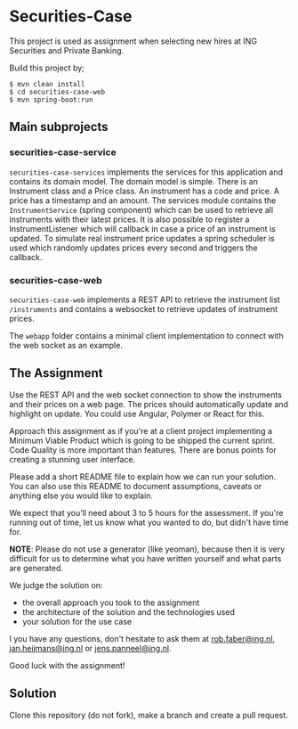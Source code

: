 # Securities-Case

This project is used as assignment when selecting new hires at ING Securities and Private Banking.

Build this project by;

    $ mvn clean install
	$ cd securities-case-web
	$ mvn spring-boot:run

## Main subprojects

### securities-case-service

`securities-case-services` implements the services for this application and contains its domain model.
The domain model is simple. There is an Instrument class and a Price class. An instrument has a code and price.
A price has a timestamp and an amount. The services module contains the `InstrumentService` (spring component) which can be used to retrieve all instruments with their latest prices. It is also possible to register a InstrumentListener which will callback in case a price of an instrument is updated.
To simulate real instrument price updates a spring scheduler is used which randomly updates prices every second and triggers the callback.


### securities-case-web

`securities-case-web` implements a REST API to retrieve the instrument list `/instruments` and contains a websocket to retrieve updates of instrument prices.

The `webapp` folder contains a minimal client implementation to connect with the web socket as an example.

## The Assignment

Use the REST API and the web socket connection to show the instruments and their prices on a web page.
The prices should automatically update and highlight on update.
You could use Angular, Polymer or React for this.

Approach this assignment as if you're at a client project implementing a Minimum Viable Product which is going to be shipped the current sprint.
Code Quality is more important than features. There are bonus points for creating a stunning user interface.

Please add a short README file to explain how we can run your solution.
You can also use this README to document assumptions, caveats or anything else you would like to explain.

We expect that you’ll need about 3 to 5 hours for the assessment.
If you're running out of time, let us know what you wanted to do, but didn't have time for.

**NOTE**: Please do not use a generator (like yeoman),
because then it is very difficult for us to determine what you have written yourself and what parts are generated.

We judge the solution on:

- the overall approach you took to the assignment
- the architecture of the solution and the technologies used
- your solution for the use case

I you have any questions, don't hesitate to ask them at rob.faber@ing.nl, jan.heijmans@ing.nl or jens.panneel@ing.nl.

Good luck with the assignment!

## Solution

Clone this repository (do not fork), make a branch and create a pull request.
